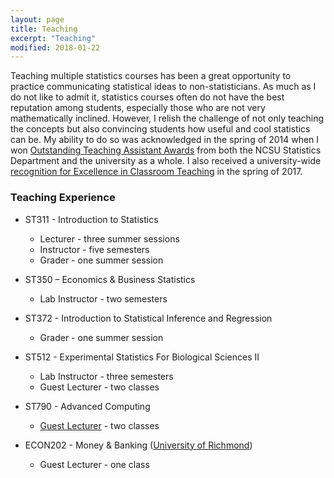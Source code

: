```yaml
---
layout: page
title: Teaching
excerpt: "Teaching"
modified: 2018-01-22
---
```


Teaching multiple statistics courses has been a great opportunity to practice communicating statistical ideas to non-statisticians.  As much as I do not like to admit it, statistics courses often do not have the best reputation among students, especially those who are not very mathematically inclined.  However, I relish the challenge of not only teaching the concepts but also convincing students how useful and cool statistics can be.  My ability to do so was acknowledged in the spring of 2014 when I won [Outstanding Teaching Assistant Awards](http://www.stat.ncsu.edu/blogs/news/?p=654) from both the NCSU Statistics Department and the university as a whole.  I also received a university-wide [recognition for Excellence in Classroom Teaching](https://orgs.ncsu.edu/gsa/2017-nexcellence-in-graduate-teaching-awards/) in the spring of 2017.  


### Teaching Experience

* ST311 - Introduction to Statistics
    * Lecturer - three summer sessions
    * Instructor - five semesters
    * Grader - one summer session

* ST350 – Economics & Business Statistics
    * Lab Instructor - two semesters

* ST372 - Introduction to Statistical Inference and Regression
    * Grader - one summer session

* ST512 - Experimental Statistics For Biological Sciences II
    * Lab Instructor - three semesters
    * Guest Lecturer - two classes

* ST790 - Advanced Computing
	* [Guest Lecturer](http://brgaines.github.io/talks/) - two classes

* ECON202 - Money & Banking ([University of Richmond](http://www.richmond.edu/))
    * Guest Lecturer - one class

